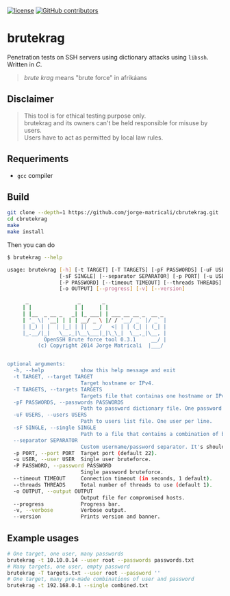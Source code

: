 [![license](https://img.shields.io/github/license/jorge-matricali/cbrutekrag.svg)](https://jorge-matricali.mit-license.org/2017) [![GitHub contributors](https://img.shields.io/github/contributors/jorge-matricali/cbrutekrag.svg)](https://github.com/jorge-matricali/cbrutekrag/graphs/contributors)

# brutekrag
Penetration tests on SSH servers using dictionary attacks using `libssh`. Written in _C_.

> _brute krag_ means "brute force" in afrikáans

## Disclaimer
>This tool is for ethical testing purpose only.   
>brutekrag and its owners can't be held responsible for misuse by users.   
>Users have to act as permitted by local law rules.

## Requeriments
* `gcc` compiler

## Build
```bash
git clone --depth=1 https://github.com/jorge-matricali/cbrutekrag.git
cd cbrutekrag
make
make install
```
Then you can do
```bash
$ brutekrag --help

usage: brutekrag [-h] [-t TARGET] [-T TARGETS] [-pF PASSWORDS] [-uF USERS]
                 [-sF SINGLE] [--separator SEPARATOR] [-p PORT] [-u USER]
                 [-P PASSWORD] [--timeout TIMEOUT] [--threads THREADS]
                 [-o OUTPUT] [--progress] [-v] [--version]

      _                _       _
     | |              | |     | |
     | |__  _ __ _   _| |_ ___| | ___ __ __ _  __ _
     | '_ \| '__| | | | __/ _ \ |/ / '__/ _` |/ _` |
     | |_) | |  | |_| | ||  __/   <| | | (_| | (_| |
     |_.__/|_|   \__,_|\__\___|_|\_\_|  \__,_|\__, |
            OpenSSH Brute force tool 0.3.1     __/ |
          (c) Copyright 2014 Jorge Matricali  |___/


optional arguments:
  -h, --help            show this help message and exit
  -t TARGET, --target TARGET
                        Target hostname or IPv4.
  -T TARGETS, --targets TARGETS
                        Targets file that containas one hostname or IPv4 per line.
  -pF PASSWORDS, --passwords PASSWORDS
                        Path to password dictionary file. One password per line.
  -uF USERS, --users USERS
                        Path to users list file. One user per line.
  -sF SINGLE, --single SINGLE
                        Path to a file that contains a combination of both username and password. One combination per line, separated by space character by default.
  --separator SEPARATOR
                        Custom username/password separator. It's should be used in conjunction with -sF.
  -p PORT, --port PORT  Target port (default 22).
  -u USER, --user USER  Single user bruteforce.
  -P PASSWORD, --password PASSWORD
                        Single password bruteforce.
  --timeout TIMEOUT     Connection timeout (in seconds, 1 default).
  --threads THREADS     Total number of threads to use (default 1).
  -o OUTPUT, --output OUTPUT
                        Output file for compromised hosts.
  --progress            Progress bar.
  -v, --verbose         Verbose output.
  --version             Prints version and banner.
```

## Example usages
```bash
# One target, one user, many passwords
brutekrag -t 10.10.0.14 --user root --passwords passwords.txt
# Many targets, one user, empty password
brutekrag -T targets.txt --user root --password ''
# One target, many pre-made combinations of user and password
brutekrag -t 192.168.0.1 --single combined.txt
```

